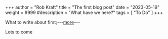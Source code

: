 +++
author = "Rob Kraft"
title = "The first blog post"
date = "2023-05-19"
weight = 9999
#description = "What have we here?"
tags = [
    "To Do"
]
+++

What to write about first;---[more](/blog/p1/)--- <!--more-->

Lots to come